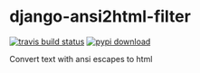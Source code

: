 # django-ansi2html-filter

[![travis build status](https://travis-ci.org/weargoggles/django-ansi2html-filter.svg?branch=master)](https://travis-ci.org/weargoggles/django-ansi2html-filter)
[![pypi download](https://img.shields.io/pypi/v/django-ansi2html-filter.svg)](https://pypi.python.org/pypi/django-ansi2html-filter)

Convert text with ansi escapes to html
